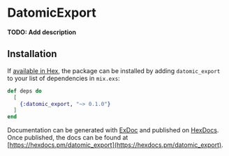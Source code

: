 # DatomicExport

**TODO: Add description**

## Installation

If [available in Hex](https://hex.pm/docs/publish), the package can be installed
by adding `datomic_export` to your list of dependencies in `mix.exs`:

```elixir
def deps do
  [
    {:datomic_export, "~> 0.1.0"}
  ]
end
```

Documentation can be generated with [ExDoc](https://github.com/elixir-lang/ex_doc)
and published on [HexDocs](https://hexdocs.pm). Once published, the docs can
be found at [https://hexdocs.pm/datomic_export](https://hexdocs.pm/datomic_export).


